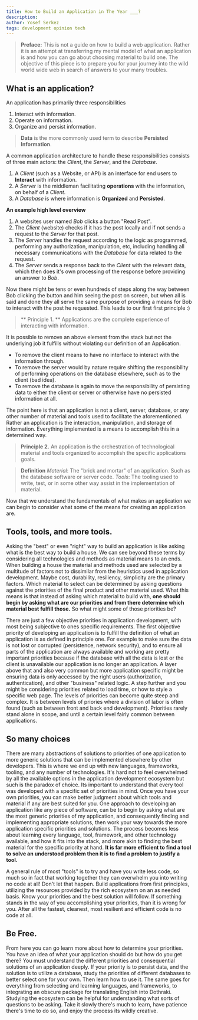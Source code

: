 ```yaml
---
title: How to Build an Application in The Year ___?
description:
author: Yosef Serkez
tags: development opinion tech
---
```

> **Preface:**
> This is not a guide on how to build a web application. Rather it is an attempt at transferring my mental model of what an application is and how you can go about choosing material to build one. The objective of this piece is to prepare you for your journey into the wild world wide web in search of answers to your many troubles.

## What is an application?
An application has primarily three responsibilities
1. Interact with information.
2. Operate on information.
3. Organize and persist information.

> **Data** is the more commonly used term to describe **Persisted Information**.

A common application architecture to handle these responsibilities consists of three main actors: the *Client*, the *Server*, and the *Database*.

1. A *Client* (such as a Website, or API) is an interface for end users to **Interact** with information.
2. A *Server* is the middleman facilitating  **operations** with the information, on behalf of a *Client*.
3. A *Database* is where information is **Organized** and **Persisted**.

**An example high level overview**
1. A websites user named *Bob* clicks a button "Read Post".
2. The *Client* (website) checks if it has the post locally and if not sends a request to the *Server* for that post.
3. The *Server* handles the request according to the logic as programmed, performing any authorization, manipulation, etc, including handling all necessary communications with the *Database* for data related to the request.
4.  The *Server* sends a response back to the *Client* with the relevant data, which then does it's own processing of the response before providing an answer to *Bob*.

Now there might be tens or even hundreds of steps along the way between Bob clicking the button and him seeing the post on screen, but when all is said and done they all serve the same purpose of providing a means for Bob to interact with the post he requested. This leads to our first first principle :)
> ** Principle 1. **
>Applications are the complete experience of interacting with information.

It is possible to remove an above element from the stack but not the underlying job it fulfills without violating our definition of an Application.

- To remove the client means to have no interface to interact with the information through.
- To remove the server would by nature require shifting the responsibility of performing operations on the database elsewhere, such as to the client (bad idea).
- To remove the database is again to move the responsibility of persisting data to either the client or server or otherwise have no persisted information at all.

The point here is that an application is not a client, server, database, or any other number of material  and tools used to facilitate the aforementioned. Rather an application is the interaction, manipulation, and storage of information. Everything implemented is a means to accomplish this in a determined way.

> **Principle 2.**
> An application is the orchestration of technological material and tools organized to accomplish the specific applications goals.

> **Definition**
> *Material*: The "brick and mortar" of an application. Such as the database software or server code.
> *Tools*: The tooling used to write, test, or in some other way assist in the implementation of material.

Now that we understand the fundamentals of what makes an application we can begin to consider what some of the means for creating an application are.

## Tools, tools, and more tools.
Asking the "best" or even "right" way to build an application is like asking what is the best way to build a house. We can see beyond these terms by considering all technologies and methods as material means to an ends. When building a house the material and methods used are selected by a multitude of factors not to dissimilar from the heuristics used in application development. Maybe cost, durability, resiliency, simplicity are the primary factors. Which material to select can be determined by asking questions against the priorities of the final product and other material used. What this means is that instead of asking which material to build with, **one should begin by asking what are our priorities and from there determine which material best fulfill those.** So what might some of those priorities be?

There are just a few objective priorities in application development, with most being subjective to ones specific requirements. The first objective priority of developing an application is to fulfill the definition of what an application is as defined in principle one. For example to make sure the data is not lost or corrupted (persistence, network security), and to ensure all parts of the application are always available and working are pretty important priorities because if the database with all the data is lost or the client is unavailable our application is no longer an application. A layer above that and also very common but more application specific might be ensuring data is only accessed by the right users (authorization, authentication), and other "business" related logic. A step further and you might be considering priorities related to load time, or how to style a specific web page. The levels of priorities can become quite steep and complex. It is between levels of priories where a division of labor is often found (such as between front and back end development). Priorities rarely stand alone in scope, and until a certain level fairly common between applications.

## So many choices
There are many abstractions of solutions to priorities of one application to more generic solutions that can be implemented elsewhere by other developers. This is where we end up with new languages, frameworks, tooling, and any number of technologies. It's hard not to feel overwhelmed by all the available options in the application development ecosystem but such is the paradox of choice. Its important to understand that every tool was developed with a specific set of priorities in mind. Once you have your own priorities, you can make better judgment about which tools and material if any are best suited for you. One approach to developing an application like any piece of software, can be to begin by asking what are the most generic priorities of my application, and consequently finding and implementing appropriate solutions, then work your way towards the more application specific priorities and solutions. The process becomes less about learning every language, tool, framework, and other technology available, and how it fits into the stack, and more akin to finding the best material for the specific priority at hand. **It is far more efficient to find a tool to solve an understood problem then it is to find a problem to justify a tool.**

A general rule of most "tools" is to try and have you write less code, so much so in fact that working together they can overwhelm you into writing no code at all! Don't let that happen. Build applications from first principles, utilizing the resources provided by the rich ecosystem on an as needed basis. Know your priorities and the best solution will follow. If something stands in the way of you accomplishing your priorities, than it is wrong for you. After all the fastest, cleanest, most resilient and efficient code is no code at all.

## Be Free.
From here you can go learn more about how to determine your priorities. You have an idea of what your application should do but how do you get there? You must understand the different priorities and consequential solutions of an application deeply. If your priority is to persist data, and the solution is to utilize a database, study the priorities of different databases to better select one for your own. Then learn how to use it. The same goes for everything from selecting and learning languages, and frameworks, to integrating an obscure package for translating English into Dothraki.  Studying the ecosystem can be helpful for understanding what sorts of questions to be asking. Take it slowly there's much to learn, have patience there's time to do so, and enjoy the process its wildly creative.
